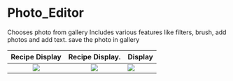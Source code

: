 # Photo_Editor

Chooses photo from gallery 
Includes various features like filters, brush, add photos and add text. 
save the photo in gallery 

Recipe Display             |  Recipe Display.          | Display
:-------------------------:|:-------------------------:|:----------------------
![](https://user-images.githubusercontent.com/55665104/93456862-e030dd80-f8fb-11ea-9eaa-f6fb92f3129f.png)  |  ![](https://user-images.githubusercontent.com/55665104/93456879-e626be80-f8fb-11ea-9978-b646e4d7120e.png) | ![](https://user-images.githubusercontent.com/55665104/93456886-e757eb80-f8fb-11ea-9dff-cbe20abf2004.png)



